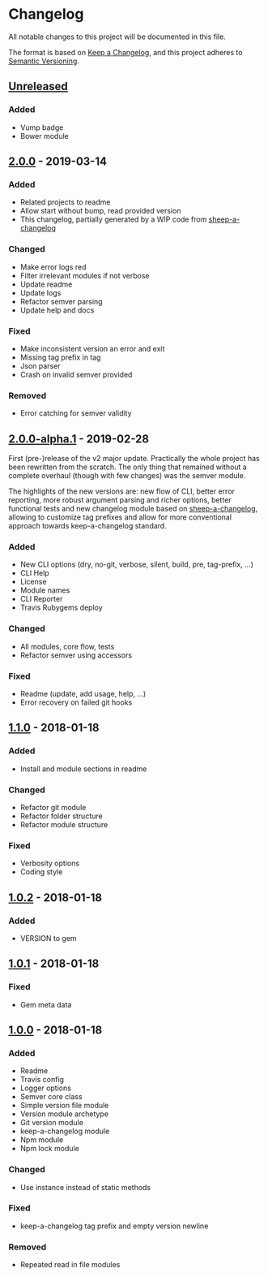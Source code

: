 # Changelog
All notable changes to this project will be documented in this file.

The format is based on [Keep a Changelog](https://keepachangelog.com/en/1.0.0/),
and this project adheres to [Semantic Versioning](https://semver.org/spec/v2.0.0.html).

## [Unreleased]
### Added
 - Vump badge
 - Bower module

## [2.0.0] - 2019-03-14
### Added
 - Related projects to readme
 - Allow start without bump, read provided version
 - This changelog, partially generated by a WIP code from [sheep-a-changelog](https://github.com/grissius/sheep-a-changelog)

### Changed
 - Make error logs red
 - Filter irrelevant modules if not verbose
 - Update readme
 - Update logs
 - Refactor semver parsing
 - Update help and docs

### Fixed
 - Make inconsistent version an error and exit
 - Missing tag prefix in tag
 - Json parser
 - Crash on invalid semver provided

### Removed
 - Error catching for semver validity

## [2.0.0-alpha.1] - 2019-02-28
First (pre-)release of the v2 major update. Practically the whole project has been rewritten from the scratch.
The only thing that remained without a complete overhaul (though with few changes) was the semver module.

The highlights of the new versions are: new flow of CLI, better error reporting, more robust argument parsing and richer options, better functional tests and new changelog module based on [sheep-a-changelog](https://github.com/grissius/sheep-a-changelog), allowing to customize tag prefixes and allow for more conventional approach towards keep-a-changelog standard.

### Added
 - New CLI options (dry, no-git, verbose, silent, build, pre, tag-prefix, ...)
 - CLI Help
 - License
 - Module names
 - CLI Reporter
 - Travis Rubygems deploy

### Changed
 - All modules, core flow, tests
 - Refactor semver using accessors

### Fixed
 - Readme (update, add usage, help, ...)
 - Error recovery on failed git hooks

## [1.1.0] - 2018-01-18
### Added
 - Install and module sections in readme

### Changed
 - Refactor git module
 - Refactor folder structure
 - Refactor module structure

### Fixed
 - Verbosity options
 - Coding style

## [1.0.2] - 2018-01-18
### Added
 - VERSION to gem

## [1.0.1] - 2018-01-18
### Fixed
 - Gem meta data

## [1.0.0] - 2018-01-18
### Added
 - Readme
 - Travis config
 - Logger options
 - Semver core class
 - Simple version file module
 - Version module archetype
 - Git version module
 - keep-a-changelog module
 - Npm module
 - Npm lock module

### Changed
 - Use instance instead of static methods

### Fixed
 - keep-a-changelog tag prefix and empty version newline

### Removed
 - Repeated read in file modules

[Unreleased]: https://github.com/grissius/vump/compare/v2.0.0...HEAD
[2.0.0]: https://github.com/grissius/vump/compare/v2.0.0-alpha.1...v2.0.0
[2.0.0-alpha.1]: https://github.com/grissius/vump/compare/v1.1.0...v2.0.0-alpha.1
[1.1.0]: https://github.com/grissius/vump/compare/v1.0.2...v1.1.0
[1.0.2]: https://github.com/grissius/vump/compare/v1.0.1...v1.0.2
[1.0.1]: https://github.com/grissius/vump/compare/v1.0.0...v1.0.1
[1.0.0]: https://github.com/grissius/vump/compare/64f1521dbe90cc361d8d820791e24ae55a9248f5...v1.0.0
